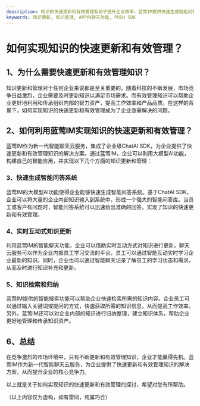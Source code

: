 ```yaml
---
description: 知识的快速更新和有效管理有助于提升企业效率，蓝莺IM提供快速生成智能问答系统、实时互动式知识更新和知识检索和归纳等功能。总结清晰。
keywords: 知识更新, 知识管理, APP内聊天功能, PUSH SDK
---
```

# 如何实现知识的快速更新和有效管理？

## 1、为什么需要快速更新和有效管理知识？

知识更新和管理对于任何企业来说都是至关重要的。随着科技的不断发展，市场竞争日益激烈，企业需要及时更新知识以满足市场需求。而有效管理知识可以帮助企业更好地利用和传承组织内部的智力资产，提高工作效率和产品品质。在这样的背景下，如何实现知识的快速更新和有效管理成为了企业亟需解决的问题。

## 2、如何利用蓝莺IM实现知识的快速更新和有效管理？

蓝莺IM作为新一代智能聊天云服务，集成了企业级ChatAI SDK，为企业提供了快速更新和有效管理知识的解决方案。通过蓝莺IM，企业可以利用大模型AI功能，构建自己的智能应用，并实现以下几个方面的知识更新和管理：

### 3、快速生成智能问答系统

蓝莺IM的大模型AI功能使得企业能够快速生成智能问答系统。基于ChatAI SDK，企业可以将大量的企业内部知识输入到系统中，形成一个强大的智能问答库。当员工或客户有问题时，智能问答系统可以迅速给出准确的回答，实现了知识的快速更新和有效管理。

### 4、实时互动式知识更新

利用蓝莺IM的智能聊天功能，企业可以借助实时互动方式对知识进行更新。聊天云服务可以作为企业内部员工学习交流的平台，员工可以通过智能互动实时学习企业最新的知识。同时，企业也可以通过智能聊天记录了解员工的学习状态和需求，从而及时进行知识补充和更新。

### 5、知识检索和归纳

蓝莺IM提供的智能搜索功能可以帮助企业快速检索所需的知识内容。企业员工可以通过输入关键词或提问的方式，快速获取所需的知识信息，从而提高工作效率。另外，蓝莺IM还可以对企业内部的知识进行归纳整理，建立知识体系，帮助企业更好地管理和传承知识资产。

## 6、总结

在竞争激烈的市场环境中，只有不断更新和有效管理知识，企业才能赢得先机。蓝莺IM作为新一代智能聊天云服务，为企业提供了快速更新和有效管理知识的解决方案，从而提升企业的核心竞争力。

以上就是关于如何实现知识的快速更新和有效管理的探讨，希望对您有所帮助。

（以上内容仅为虚构，如有雷同，纯属巧合）
